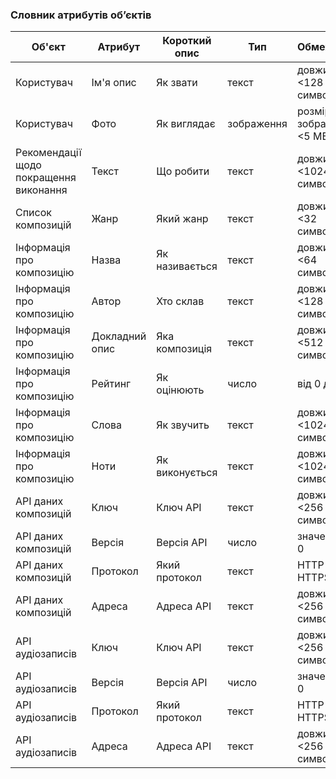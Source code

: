 ### Словник атрибутів об’єктів

| Об'єкт                                | Атрибут          | Короткий опис  | Тип        | Обмеження                |
|---------------------------------------|------------------|----------------|------------|--------------------------|
| Користувач                            | Ім'я опис        | Як звати       | текст      | довжина <128 символів    |
| Користувач                            | Фото             | Як виглядає    | зображення | розмір зображення <5 МБ  |
| Рекомендації щодо покращення виконання| Текст            | Що робити      | текст      | довжина <1024 символів   |
| Список композицій                     | Жанр             | Який жанр      | текст      | довжина <32 символів     |
| Інформація про композицію             | Назва            | Як називається | текст      | довжина <64 символів     |
| Інформація про композицію             | Автор            | Хто склав      | текст      | довжина <128 символів    |
| Інформація про композицію             | Докладний опис   | Яка композиція | текст      | довжина <512 символів    |
| Інформація про композицію             | Рейтинг          | Як оцінюють    | число      | від 0 до 5               |
| Інформація про композицію             | Слова            | Як звучить     | текст      | довжина <1024 символів   |
| Інформація про композицію             | Ноти             | Як виконується | текст      | довжина <1024 символів   |
| API даних композицій                  | Ключ             | Ключ API       | текст      | довжина <256 символів    |
| API даних композицій                  | Версія           | Версія API     | число      | значення > 0             |
| API даних композицій                  | Протокол         | Який протокол  | текст      | HTTP або HTTPS           |
| API даних композицій                  | Адреса           | Адреса API     | текст      | довжина <256 символів    |
| API аудіозаписів                      | Ключ             | Ключ API       | текст      | довжина <256 символів    |
| API аудіозаписів                      | Версія           | Версія API     | число      | значення > 0             |
| API аудіозаписів                      | Протокол         | Який протокол  | текст      | HTTP або HTTPS           |
| API аудіозаписів                      | Адреса           | Адреса API     | текст      | довжина <256 символів    |
